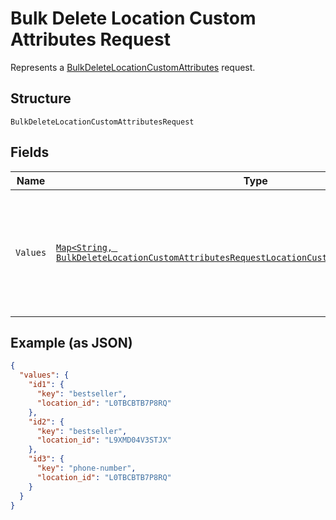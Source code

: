 
# Bulk Delete Location Custom Attributes Request

Represents a [BulkDeleteLocationCustomAttributes](../../doc/api/location-custom-attributes.md#bulk-delete-location-custom-attributes) request.

## Structure

`BulkDeleteLocationCustomAttributesRequest`

## Fields

| Name | Type | Tags | Description | Getter |
|  --- | --- | --- | --- | --- |
| `Values` | [`Map<String, BulkDeleteLocationCustomAttributesRequestLocationCustomAttributeDeleteRequest>`](../../doc/models/bulk-delete-location-custom-attributes-request-location-custom-attribute-delete-request.md) | Required | The data used to update the `CustomAttribute` objects.<br>The keys must be unique and are used to map to the corresponding response. | Map<String, BulkDeleteLocationCustomAttributesRequestLocationCustomAttributeDeleteRequest> getValues() |

## Example (as JSON)

```json
{
  "values": {
    "id1": {
      "key": "bestseller",
      "location_id": "L0TBCBTB7P8RQ"
    },
    "id2": {
      "key": "bestseller",
      "location_id": "L9XMD04V3STJX"
    },
    "id3": {
      "key": "phone-number",
      "location_id": "L0TBCBTB7P8RQ"
    }
  }
}
```

